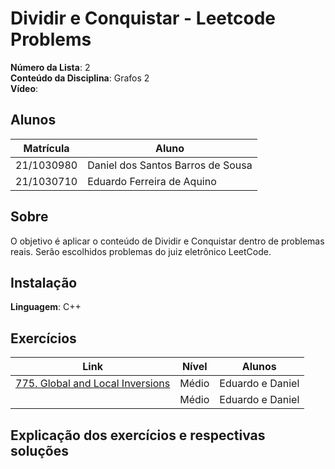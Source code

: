 <!--**!! Atenção: Renomeie o seu repositório para (Tema)_(NomeDoProjeto). !!** 

Temas:
 - Grafos1
 - Grafos2
 - PD
 - D&C
 - Greed
 - Final 
 
 **!! *Não coloque os nomes dos alunos no título do repositório*. Exemplo de título correto: Grafos2_Labirinto-do-Minotauro !!**
 
 (Apague essa seção)
-->
# Dividir e Conquistar - Leetcode Problems

**Número da Lista**: 2<br>
**Conteúdo da Disciplina**: Grafos 2<br>
**Vídeo**: 

## Alunos
|Matrícula | Aluno |
| -- | -- |
| 21/1030980 | Daniel dos Santos Barros de Sousa |
| 21/1030710 | Eduardo Ferreira de Aquino |

## Sobre 
O objetivo é aplicar o conteúdo de Dividir e Conquistar dentro de problemas reais. Serão escolhidos problemas do juiz eletrônico LeetCode.

<!--## Screenshots
Adicione 3 ou mais screenshots do projeto em funcionamento.
-->
## Instalação 
**Linguagem**: C++<br>
<!--**Framework**: (caso exista)<br>
Descreva os pré-requisitos para rodar o seu projeto e os comandos necessários.
x
## Uso 
Explique como usar seu projeto caso haja algum passo a passo após o comando de execução.

## Outros 
Quaisquer outras informações sobre seu projeto podem ser descritas abaixo.
-->
## Exercícios


|Link|Nível|Alunos|
|----|:--:|:---:|
|[775. Global and Local Inversions](https://leetcode.com/problems/global-and-local-inversions/description/)|Médio|Eduardo e Daniel|
|[]()|Médio|Eduardo e Daniel|

## Explicação dos exercícios e respectivas soluções

